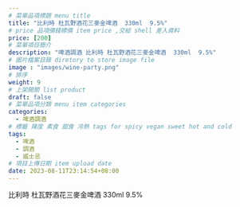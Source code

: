 ```yaml
---
# 菜單品項標題 menu title 
title: "比利時 杜瓦野酒花三麥金啤酒  330ml  9.5%"
# price 品項價錢標價 item price ,交給 shell 差入資料
price: [200] 
# 菜單項目簡介 
description: "啤酒調酒 比利時 杜瓦野酒花三麥金啤酒  330ml  9.5%"
# 圖片檔案目錄 diretory to store image file
image : "images/wine-party.png"
# 排序
weight: 9 
# 上架開關 list product 
draft: false
# 菜單品項分類 menu item categories 
categories:
  - 啤酒調酒 
# 標籤 辣度 素食 甜食 冷熱 tags for spicy vegan sweet hot and cold 
tags:
  - 啤酒
  - 調酒 
  - 威士忌
# 項目上傳日期 item upload date 
date: 2023-08-11T23:14:54+08:00
---
```


 比利時 杜瓦野酒花三麥金啤酒  330ml  9.5%
